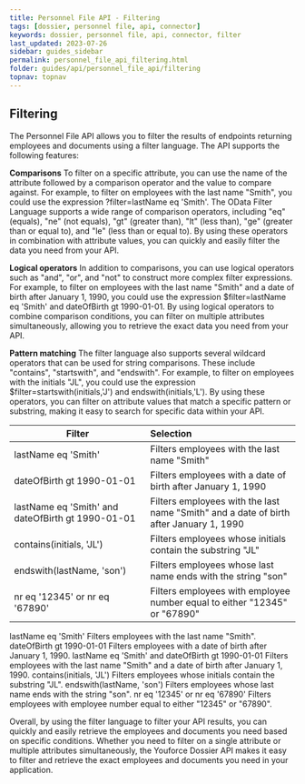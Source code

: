 ```yaml
---
title: Personnel File API - Filtering
tags: [dossier, personnel file, api, connector]
keywords: dossier, personnel file, api, connector, filter
last_updated: 2023-07-26
sidebar: guides_sidebar
permalink: personnel_file_api_filtering.html
folder: guides/api/personnel_file_api/filtering
topnav: topnav
---
```


<h2>Filtering</h2>

The Personnel File API allows you to filter the results of endpoints returning employees and documents using a filter language. The API supports the following features:

**Comparisons**
To filter on a specific attribute, you can use the name of the attribute followed by a comparison operator and the value to compare against. For example, to filter on employees with the last name "Smith", you could use the expression ?filter=lastName eq 'Smith'. The OData Filter Language supports a wide range of comparison operators, including "eq" (equals), "ne" (not equals), "gt" (greater than), "lt" (less than), "ge" (greater than or equal to), and "le" (less than or equal to). By using these operators in combination with attribute values, you can quickly and easily filter the data you need from your API.

**Logical operators** 
In addition to comparisons, you can use logical operators such as "and", "or", and "not" to construct more complex filter expressions. For example, to filter on employees with the last name "Smith" and a date of birth after January 1, 1990, you could use the expression $filter=lastName eq 'Smith' and dateOfBirth gt 1990-01-01. By using logical operators to combine comparison conditions, you can filter on multiple attributes simultaneously, allowing you to retrieve the exact data you need from your API.

**Pattern matching**
The filter language also supports several wildcard operators that can be used for string comparisons. These include "contains", "startswith", and "endswith". For example, to filter on employees with the initials "JL", you could use the expression $filter=startswith(initials,'J') and endswith(initials,'L'). By using these operators, you can filter on attribute values that match a specific pattern or substring, making it easy to search for specific data within your API.

| Filter                                            | Selection                                                                              |
|---------------------------------------------------|:---------------------------------------------------------------------------------------|
| lastName eq 'Smith'                               | Filters employees with the last name "Smith"                                           |
| dateOfBirth gt 1990-01-01                         | Filters employees with a date of birth after January 1, 1990                           |
| lastName eq 'Smith' and dateOfBirth gt 1990-01-01	| Filters employees with the last name "Smith" and a date of birth after January 1, 1990 |
| contains(initials, 'JL')                          | Filters employees whose initials contain the substring "JL"                            |
| endswith(lastName, 'son')                         | Filters employees whose last name ends with the string "son"                           |
| nr eq '12345' or nr eq '67890'                    | Filters employees with employee number equal to either "12345" or "67890"              |

lastName eq 'Smith'	Filters employees with the last name "Smith".
dateOfBirth gt 1990-01-01	Filters employees with a date of birth after January 1, 1990.
lastName eq 'Smith' and dateOfBirth gt 1990-01-01	Filters employees with the last name "Smith" and a date of birth after January 1, 1990.
contains(initials, 'JL')	Filters employees whose initials contain the substring "JL".
endswith(lastName, 'son')	Filters employees whose last name ends with the string "son".
nr eq '12345' or nr eq '67890'	Filters employees with employee number equal to either "12345" or "67890".

Overall, by using the filter language to filter your API results, you can quickly and easily retrieve the employees and documents you need based on specific conditions. Whether you need to filter on a single attribute or multiple attributes simultaneously, the Youforce Dossier API makes it easy to filter and retrieve the exact employees and documents you need in your application.

